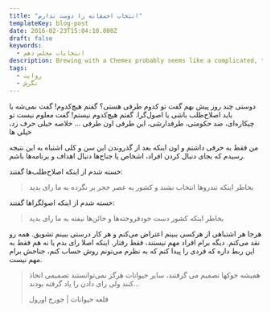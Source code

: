```yaml
---
title: "انتخاب احمقانه را دوست ندارم"
templateKey: blog-post
date: 2016-02-23T15:04:10.000Z
draft: false
keywords:
  - انتخابات مجلس دهم
description: Brewing with a Chemex probably seems like a complicated, time-consuming ordeal, but once you get used to the process, it becomes a soothing ritual that's worth the effort every time.
tags:
  - روایت
  - نگرش
---
```


دوستی چند روز پیش بهم گفت تو کدوم طرفی هستی؟ گفتم هیچ‌کدوم! گفت نمی‌شه یا باید اصلاح‌طلب باشی یا اصول‌گرا. گفتم هیچ‌کدوم نیستم! گفت معلوم نیست تو چیکاره‌ای، ضد حکومتی، طرفدارشی، این طرفی اون طرفی ... خلاصه خیلی حرف زد، خیلی ها

من فقط یه حرفی داشتم و اون اینکه بعد از گذروندن این سن و کلی اشتباه به این نتیجه رسیدم که بجای دنبال کردن افراد، اشخاص یا جناح‌ها دنبال اهداف و برنامه‌ها باشم.

خسته شدم از اینکه اصلاح‌طلب‌ها گفتند:

> بخاطر اینکه تندروها انتخاب نشند و کشور به عصر حجر بر نگرده به ما رای بدید

خسته شدم از اینکه اصولگراها گفتند:

> بخاطر اینکه کشور دست خودفروخته‌ها و خائن‌ها نیفته به ما رای بدید

هرجا هر اشتباهی از هرکسی ببینم اعتراض می‌کنم و هر کار درستی ببینم تشویق. همه رو نقد می‌کنم. دیگه برام افراد مهم نیستند، فقط رفتار. اینکه اصلا رای بدم یا نه هم فقط به این ربط داره که فردی را پیدا کنم که به نظرم می‌تونم روش حساب کنم، جناحش برام مهم نیست.

> همیشه خوکها تصمیم می گرفتند، سایر حیوانات هرگز نمی‌توانستند تصمیمی اتخاذ کنند ولی رای دادن را یاد گرفته بودند...
> 
> قلعه حیوانات | جورج اورول
